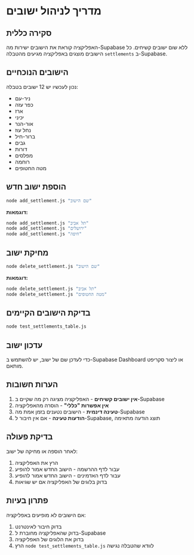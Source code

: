 # מדריך לניהול ישובים

## סקירה כללית

האפליקציה קוראת את הישובים ישירות מה-Supabase ללא שום ישובים קשיחים. כל הישובים מוצגים באפליקציה מגיעים מהטבלה `settlements` ב-Supabase.

## הישובים הנוכחיים

נכון לעכשיו יש 12 ישובים בטבלה:
- ניר-עם
- כפר עזה
- ארז
- יכיני
- אור-הנר
- נחל עוז
- ברור-חיל
- גבים
- דורות
- מפלסים
- רוחמה
- מטה החטופים

## הוספת ישוב חדש

```bash
node add_settlement.js "שם הישוב"
```

**דוגמאות:**
```bash
node add_settlement.js "תל אביב"
node add_settlement.js "ירושלים"
node add_settlement.js "חיפה"
```

## מחיקת ישוב

```bash
node delete_settlement.js "שם הישוב"
```

**דוגמאות:**
```bash
node delete_settlement.js "תל אביב"
node delete_settlement.js "מטה החטופים"
```

## בדיקת הישובים הקיימים

```bash
node test_settlements_table.js
```

## עדכון ישוב

כדי לעדכן שם של ישוב, יש להשתמש ב-Supabase Dashboard או ליצור סקריפט מותאם.

## הערות חשובות

1. **אין ישובים קשיחים** - האפליקציה מציגה רק מה שקיים ב-Supabase
2. **אין אפשרות "כללי"** - הוסרה מהאפליקציה
3. **טעינה דינמית** - הישובים נטענים בזמן אמת מה-Supabase
4. **הודעות טעינה** - אם אין חיבור ל-Supabase, תוצג הודעה מתאימה

## בדיקת פעולה

לאחר הוספה או מחיקה של ישוב:
1. הרץ את האפליקציה
2. עבור לדף ההרשמה - הישוב החדש אמור להופיע
3. עבור לדף האדמינים - הישוב החדש אמור להופיע
4. בדוק בלוגים של האפליקציה אם יש שגיאות

## פתרון בעיות

אם הישובים לא מופיעים באפליקציה:
1. בדוק חיבור לאינטרנט
2. בדוק שהאפליקציה מחוברת ל-Supabase
3. בדוק את הלוגים של האפליקציה
4. הרץ `node test_settlements_table.js` לוודא שהטבלה נגישה 